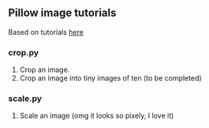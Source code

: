 ## Pillow image tutorials
Based on tutorials [here](https://www.codingame.com/playgrounds/2524/basic-image-manipulation/introduction)

### crop.py
1. Crop an image.
2. Crop an image into tiny images of ten (to be completed)


### scale.py
1. Scale an image (omg it looks so pixely, I love it)

